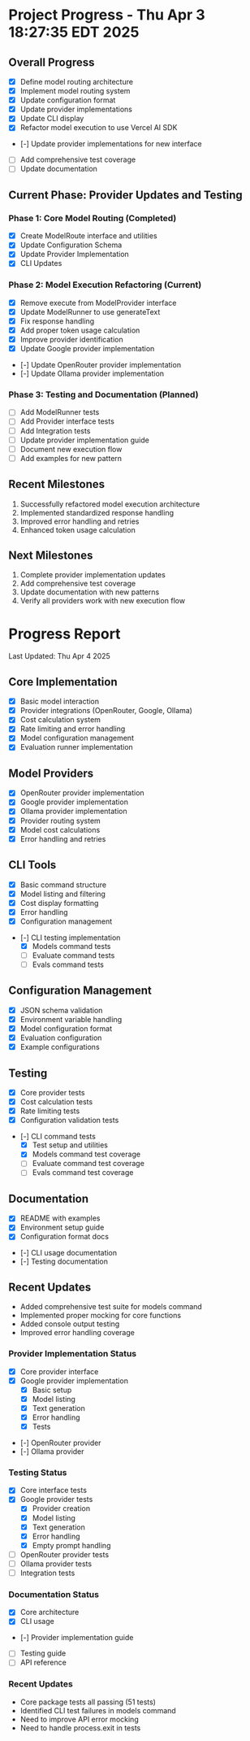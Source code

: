 # Project Progress - Thu Apr 3 18:27:35 EDT 2025

## Overall Progress
- [X] Define model routing architecture
- [X] Implement model routing system
- [X] Update configuration format
- [X] Update provider implementations
- [X] Update CLI display
- [X] Refactor model execution to use Vercel AI SDK
- [-] Update provider implementations for new interface
- [ ] Add comprehensive test coverage
- [ ] Update documentation

## Current Phase: Provider Updates and Testing
### Phase 1: Core Model Routing (Completed)
- [X] Create ModelRoute interface and utilities
- [X] Update Configuration Schema
- [X] Update Provider Implementation
- [X] CLI Updates

### Phase 2: Model Execution Refactoring (Current)
- [X] Remove execute from ModelProvider interface
- [X] Update ModelRunner to use generateText
- [X] Fix response handling
- [X] Add proper token usage calculation
- [X] Improve provider identification
- [X] Update Google provider implementation
- [-] Update OpenRouter provider implementation
- [-] Update Ollama provider implementation

### Phase 3: Testing and Documentation (Planned)
- [ ] Add ModelRunner tests
- [ ] Add Provider interface tests
- [ ] Add Integration tests
- [ ] Update provider implementation guide
- [ ] Document new execution flow
- [ ] Add examples for new pattern

## Recent Milestones
1. Successfully refactored model execution architecture
2. Implemented standardized response handling
3. Improved error handling and retries
4. Enhanced token usage calculation

## Next Milestones
1. Complete provider implementation updates
2. Add comprehensive test coverage
3. Update documentation with new patterns
4. Verify all providers work with new execution flow

# Progress Report
Last Updated: Thu Apr 4 2025

## Core Implementation
- [X] Basic model interaction
- [X] Provider integrations (OpenRouter, Google, Ollama)
- [X] Cost calculation system
- [X] Rate limiting and error handling
- [X] Model configuration management
- [X] Evaluation runner implementation

## Model Providers
- [X] OpenRouter provider implementation
- [X] Google provider implementation
- [X] Ollama provider implementation
- [X] Provider routing system
- [X] Model cost calculations
- [X] Error handling and retries

## CLI Tools
- [X] Basic command structure
- [X] Model listing and filtering
- [X] Cost display formatting
- [X] Error handling
- [X] Configuration management
- [-] CLI testing implementation
  - [X] Models command tests
  - [ ] Evaluate command tests
  - [ ] Evals command tests

## Configuration Management
- [X] JSON schema validation
- [X] Environment variable handling
- [X] Model configuration format
- [X] Evaluation configuration
- [X] Example configurations

## Testing
- [X] Core provider tests
- [X] Cost calculation tests
- [X] Rate limiting tests
- [X] Configuration validation tests
- [-] CLI command tests
  - [X] Test setup and utilities
  - [X] Models command test coverage
  - [ ] Evaluate command test coverage
  - [ ] Evals command test coverage

## Documentation
- [X] README with examples
- [X] Environment setup guide
- [X] Configuration format docs
- [-] CLI usage documentation
- [-] Testing documentation

## Recent Updates
- Added comprehensive test suite for models command
- Implemented proper mocking for core functions
- Added console output testing
- Improved error handling coverage

### Provider Implementation Status
- [X] Core provider interface
- [X] Google provider implementation
  - [X] Basic setup
  - [X] Model listing
  - [X] Text generation
  - [X] Error handling
  - [X] Tests
- [-] OpenRouter provider
- [-] Ollama provider

### Testing Status
- [X] Core interface tests
- [X] Google provider tests
  - [X] Provider creation
  - [X] Model listing
  - [X] Text generation
  - [X] Error handling
  - [X] Empty prompt handling
- [ ] OpenRouter provider tests
- [ ] Ollama provider tests
- [ ] Integration tests

### Documentation Status
- [X] Core architecture
- [X] CLI usage
- [-] Provider implementation guide
- [ ] Testing guide
- [ ] API reference

### Recent Updates
- Core package tests all passing (51 tests)
- Identified CLI test failures in models command
- Need to improve API error mocking
- Need to handle process.exit in tests 